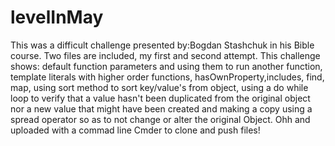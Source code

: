 # levelInMay
This was a difficult challenge presented by:Bogdan Stashchuk in his Bible course.  Two files are included, my first and second attempt. 
This challenge shows: default function parameters and using them to run another function, template literals with higher order functions, hasOwnProperty,includes, find, map, using sort method to sort key/value's from object, using a do while loop to verify that a value hasn't been duplicated from the original object nor a new value that might have been created and making a copy using a spread operator so as to not change or alter the original Object.  Ohh and uploaded with a commad line Cmder to clone and push files!
